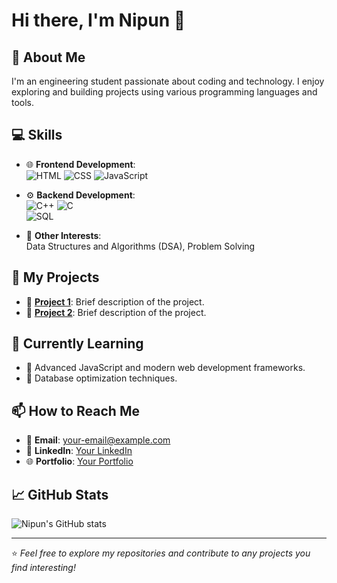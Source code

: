 # Hi there, I'm Nipun 👋

## 🚀 About Me
I'm an engineering student passionate about coding and technology. I enjoy exploring and building projects using various programming languages and tools.

## 💻 Skills
- 🌐 **Frontend Development**:  
  ![HTML](https://img.shields.io/badge/-HTML5-E34F26?logo=html5&logoColor=white&style=flat-square) 
  ![CSS](https://img.shields.io/badge/-CSS3-1572B6?logo=css3&logoColor=white&style=flat-square) 
  ![JavaScript](https://img.shields.io/badge/-JavaScript-F7DF1E?logo=javascript&logoColor=black&style=flat-square)

- ⚙️ **Backend Development**:  
  ![C++](https://img.shields.io/badge/-C++-00599C?logo=cplusplus&logoColor=white&style=flat-square) 
  ![C](https://img.shields.io/badge/-C-A8B9CC?logo=c&logoColor=black&style=flat-square)  
  ![SQL](https://img.shields.io/badge/-SQL-4479A1?logo=mysql&logoColor=white&style=flat-square)

- 🧠 **Other Interests**:  
  Data Structures and Algorithms (DSA), Problem Solving

## 📂 My Projects
- 📌 **[Project 1](#)**: Brief description of the project.
- 📌 **[Project 2](#)**: Brief description of the project.

## 🌱 Currently Learning
- 📖 Advanced JavaScript and modern web development frameworks.
- 📖 Database optimization techniques.

## 📫 How to Reach Me
- 📧 **Email**: [your-email@example.com](mailto:your-email@example.com)
- 💼 **LinkedIn**: [Your LinkedIn](https://www.linkedin.com/in/nipun-gupta-3626b2336/)
- 🌐 **Portfolio**: [Your Portfolio](#)

## 📈 GitHub Stats
![Nipun's GitHub stats](https://github-readme-stats.vercel.app/api?username=yourusername&show_icons=true&theme=radical)

---

⭐️ *Feel free to explore my repositories and contribute to any projects you find interesting!*
